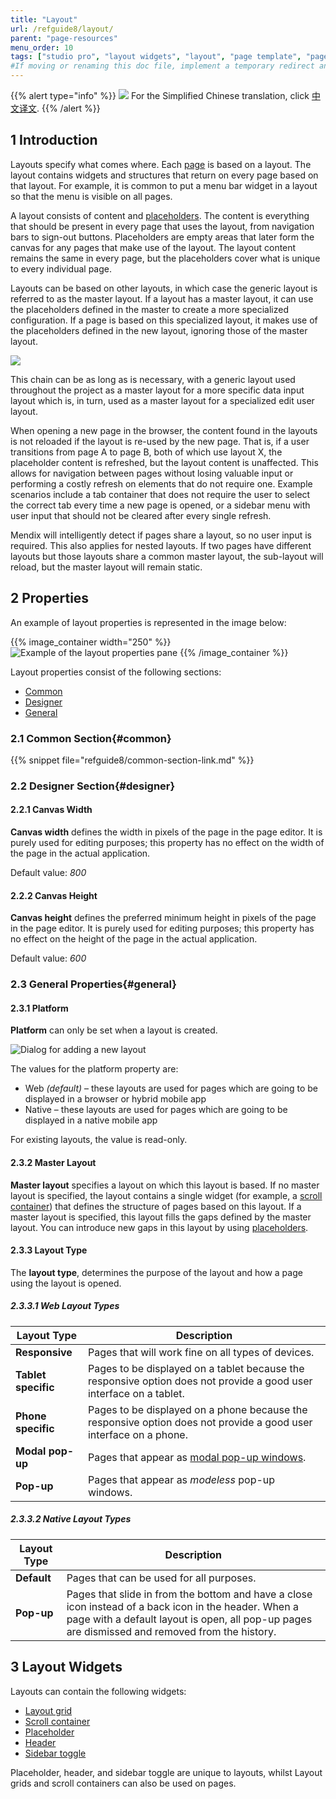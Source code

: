 ```yaml
---
title: "Layout"
url: /refguide8/layout/
parent: "page-resources"
menu_order: 10
tags: ["studio pro", "layout widgets", "layout", "page template", "pages"]
#If moving or renaming this doc file, implement a temporary redirect and let the respective team know they should update the URL in the product. See Mapping to Products for more details.
---
```


{{% alert type="info" %}}
<img src="attachments/chinese-translation/china.png" style="display: inline-block; margin: 0" /> For the Simplified Chinese translation, click [中文译文](https://cdn.mendix.tencent-cloud.com/documentation/refguide8/layout.pdf).
{{% /alert %}}

## 1 Introduction

Layouts specify what comes where. Each [page](/refguide/page/) is based on a layout. The layout contains widgets and structures that return on every page based on that layout. For example, it is common to put a menu bar widget in a layout so that the menu is visible on all pages.

A layout consists of content and [placeholders](/refguide/placeholder/). The content is everything that should be present in every page that uses the layout, from navigation bars to sign-out buttons. Placeholders are empty areas that later form the canvas for any pages that make use of the layout. The layout content remains the same in every page, but the placeholders cover what is unique to every individual page. 

Layouts can be based on other layouts, in which case the generic layout is referred to as the master layout. If a layout has a master layout, it can use the placeholders defined in the master to create a more specialized configuration. If a page is based on this specialized layout, it makes use of the placeholders defined in the new layout, ignoring those of the master layout. 

![](/attachments/refguide8/modeling/pages/page-resources/layout/16843991.png)

This chain can be as long as is necessary, with a generic layout used throughout the project  as a master layout for a more specific data input layout which is, in turn, used as a master layout for a specialized edit user layout. 

When opening a new page in the browser, the content found in the layouts is not reloaded if the layout is re-used by the new page. That is, if a user transitions from page A to page B, both of which use layout X, the placeholder content is refreshed, but the layout content is unaffected. This allows for navigation between pages without losing valuable input or performing a costly refresh on elements that do not require one. Example scenarios include a tab container that does not require the user to select the correct tab every time a new page is opened, or a sidebar menu with user input that should not be cleared after every single refresh. 

Mendix will intelligently detect if pages share a layout, so no user input is required. This also applies for nested layouts. If two pages have different layouts but those layouts share a common master layout, the sub-layout will reload, but the master layout will remain static.

## 2 Properties

An example of layout properties is represented in the image below:

{{% image_container width="250" %}}![Example of the layout properties pane](/attachments/refguide8/modeling/pages/page-resources/layout/layout-properties.png)
{{% /image_container %}}

Layout properties consist of the following sections:

* [Common](#common)
* [Designer](#designer)
* [General](#general)

### 2.1 Common Section{#common}

{{% snippet file="refguide8/common-section-link.md" %}}

### 2.2 Designer Section{#designer}

#### 2.2.1 Canvas Width

**Canvas width** defines the width in pixels of the page in the page editor. It is purely used for editing purposes; this property has no effect on the width of the page in the actual application.

Default value: *800*

#### 2.2.2 Canvas Height

**Canvas height** defines the preferred minimum height in pixels of the page in the page editor. It is purely used for editing purposes; this property has no effect on the height of the page in the actual application.

Default value: *600*

### 2.3 General Properties{#general}

#### 2.3.1 Platform

**Platform** can only be set when a layout is created.

![Dialog for adding a new layout](/attachments/refguide8/modeling/pages/page-resources/layout/add-layout.png)

The values for the platform property are:

* Web *(default)* – these layouts are used for pages which are going to be displayed in a browser or hybrid mobile app
* Native – these layouts are used for pages which are going to be displayed in a native mobile app

For existing layouts, the value is read-only.

#### 2.3.2 Master Layout

**Master layout** specifies a layout on which this layout is based. If no master layout is specified, the layout contains a single widget (for example, a [scroll container](/refguide/scroll-container/)) that defines the structure of pages based on this layout. If a master layout is specified, this layout fills the gaps defined by the master layout. You can introduce new gaps in this layout by using [placeholders](/refguide/placeholder/).

#### 2.3.3 Layout Type<a name="layout-type"></a>

The **layout type**, determines the purpose of the layout and how a page using the layout is opened.

##### 2.3.3.1 Web Layout Types

| Layout Type | Description |
| --- | --- |
| **Responsive** | Pages that will work fine on all types of devices. |
| **Tablet specific** | Pages to be displayed on a tablet because the responsive option does not provide a good user interface on a tablet. |
| **Phone specific** | Pages to be displayed on a phone because the responsive option does not provide a good user interface on a phone. |
| **Modal pop-up** | Pages that appear as [modal pop-up windows](https://www.wikiwand.com/en/Modal_window). |
| **Pop-up** | Pages that appear as *modeless* pop-up windows. |

##### 2.3.3.2 Native Layout Types

| Layout Type | Description |
| --- | --- |
| **Default** | Pages that can be used for all purposes. |
| **Pop-up** | Pages that slide in from the bottom and have a close icon instead of a back icon in the header. When a page with a default layout is open, all pop-up pages are dismissed and removed from the history. |

## 3 Layout Widgets

Layouts can contain the following widgets:

*   [Layout grid](/refguide/layout-grid/)
*   [Scroll container](/refguide/scroll-container/)
*   [Placeholder](/refguide/placeholder/)
*   [Header](/refguide/header/)
*   [Sidebar toggle](/refguide/sidebar-toggle-button/)

Placeholder, header, and sidebar toggle are unique to layouts, whilst Layout grids and scroll containers can also be used on pages.
